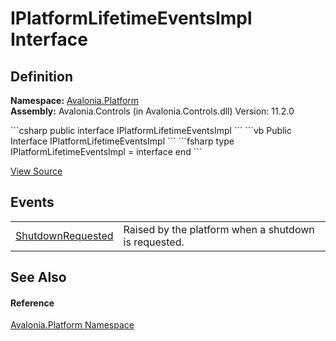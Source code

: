 # IPlatformLifetimeEventsImpl Interface




## Definition
**Namespace:** <a href="N_Avalonia_Platform">Avalonia.Platform</a>  
**Assembly:** Avalonia.Controls (in Avalonia.Controls.dll) Version: 11.2.0

<Tabs groupId="api-code-preview">
<TabItem value="csharp" label="C#">
```csharp
public interface IPlatformLifetimeEventsImpl
```
</TabItem>
<TabItem value="vb" label="VB">
```vb
Public Interface IPlatformLifetimeEventsImpl
```
</TabItem>
<TabItem value="fsharp" label="F#">
```fsharp
type IPlatformLifetimeEventsImpl = interface end
```
</TabItem>
</Tabs>



<a href="https://github.com/AvaloniaUI/Avalonia/tree/master/src/Avalonia.Controls/Platform/IPlatformLifetimeEventsImpl.cs" title="View the source code">View Source</a>



## Events
<table>
<tr>
<td><a href="E_Avalonia_Platform_IPlatformLifetimeEventsImpl_ShutdownRequested">ShutdownRequested</a></td>
<td>Raised by the platform when a shutdown is requested.</td>
</tr>
</table>

## See Also


#### Reference
<a href="N_Avalonia_Platform">Avalonia.Platform Namespace</a>  
